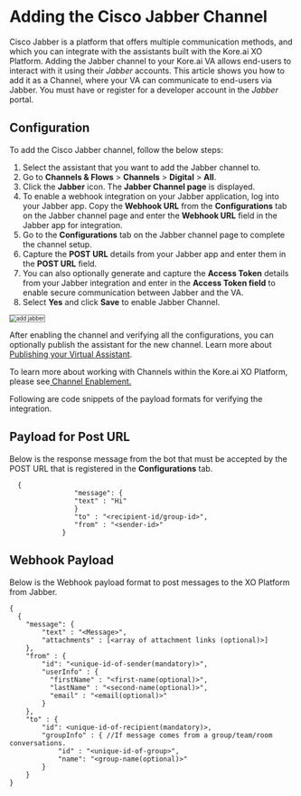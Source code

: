 # Adding the Cisco Jabber Channel

Cisco Jabber is a platform that offers multiple communication methods, and which you can integrate with the assistants built with the Kore.ai XO Platform. Adding the Jabber channel to your Kore.ai VA allows end-users to interact with it using their _Jabber_ accounts. This article shows you how to add it as a Channel, where your VA can communicate to end-users via Jabber. You must have or register for a developer account in the _Jabber_ portal.


## Configuration

To add the Cisco Jabber channel, follow the below steps:



1. Select the assistant that you want to add the Jabber channel to.
2. Go to **Channels & Flows** > **Channels** > **Digital** > **All**.
3. Click the **Jabber** icon. The **Jabber Channel page** is displayed.
4. To enable a webhook integration on your Jabber application, log into your Jabber app. Copy the **Webhook URL** from the **Configurations** tab on the Jabber channel page and enter the **Webhook URL** field in the Jabber app for integration.
5. Go to the **Configurations** tab on the Jabber channel page to complete the channel setup.
6. Capture the **POST URL** details from your Jabber app and enter them in the **POST URL** field.
7. You can also optionally generate and capture the **Access Token** details from your Jabber integration and enter in the **Access Token field** to enable secure communication between Jabber and the VA.
8. Select **Yes** and click **Save** to enable Jabber Channel.
<img src="../images/add-jabber.png" alt="add jabber" title="add jabber" style="border: 1px solid gray; zoom:70%;">


After enabling the channel and verifying all the configurations, you can optionally publish the assistant for the new channel. Learn more about[ Publishing your Virtual Assistant](https://developer.kore.ai/docs/bots/publish/publishing-bot/).

To learn more about working with Channels within the Kore.ai XO Platform, please see[ Channel Enablement.](https://developer.kore.ai/docs/bots/channel-enablement/adding-channels-to-your-bot/)

Following are code snippets of the payload formats for verifying the integration.


## Payload for Post URL

Below is the response message from the bot that must be accepted by the POST URL that is registered in the **Configurations** tab.


```
  {
                "message": {
                "text" : "Hi"
                }
                "to" : "<recipient-id/group-id>",
                "from" : "<sender-id>"
             }
```



## Webhook Payload

Below is the Webhook payload format to post messages to the XO Platform from Jabber.

```
{
  {
    "message": {
        "text" : "<Message>",
        "attachments" : [<array of attachment links (optional)>]
    },
    "from" : {
        "id": "<unique-id-of-sender(mandatory)>",
        "userInfo" : {
          "firstName" : "<first-name(optional)>",
          "lastName" : "<second-name(optional)>",
          "email" : "<email(optional)>"
        }
    },
    "to" : {
        "id": <unique-id-of-recipient(mandatory)>,
        "groupInfo" : { //If message comes from a group/team/room conversations.
            "id" : "<unique-id-of-group>",
            "name": "<group-name(optional)>"
        }
    }
}
```
